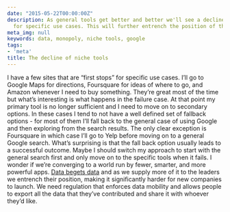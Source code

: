 ```yaml
---
date: "2015-05-22T00:00:00Z"
description: As general tools get better and better we'll see a decline of niche tools
  for specific use cases. This will further entrench the position of the market leaders.
meta_img: null
keywords: data, monopoly, niche tools, google
tags:
- 'meta'
title: The decline of niche tools
---
```


I have a few sites that are “first stops” for specific use cases. I’ll go to Google Maps for directions, Foursquare for ideas of where to go, and Amazon whenever I need to buy something. They’re great most of the time but what’s interesting is what happens in the failure case. At that point my primary tool is no longer sufficient and I need to move on to secondary options. In these cases I tend to not have a well defined set of fallback options - for most of them I’ll fall back to the general case of using Google and then exploring from the search results. The only clear exception is Foursquare in which case I’ll go to Yelp before moving on to a general Google search. What’s surprising is that the fall back option usually leads to a successful outcome. Maybe I should switch my approach to start with the general search first and only move on to the specific tools when it fails. I wonder if we’re converging to a world run by fewer, smarter, and more powerful apps. <a href="http://dangoldin.com/2013/07/21/beware-the-data-monopoly/" target="_blank">Data begets data</a> and as we supply more of it to the leaders we entrench their position, making it significantly harder for new companies to launch. We need regulation that enforces data mobility and allows people to export all the data that they’ve contributed and share it with whoever they’d like.
